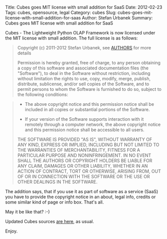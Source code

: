 Title: Cubes goes MIT license with small addition for SaaS
Date: 2012-02-23
Tags: cubes, opensource, legal
Category: cubes
Slug: cubes-goes-mit-license-with-small-addition-for-saas
Author: Stefan Urbanek
Summary: Cubes goes MIT license with small addition for SaaS

Cubes - The Lightweight Python OLAP Framework is now licensed under the MIT license with small addition. The full license is as follows:

> Copyright (c) 2011-2012 Stefan Urbanek, see [AUTHORS](https://github.com/Stiivi/cubes/blob/master/AUTHORS) for more details
>
> Permission is hereby granted, free of charge, to any person obtaining a copy of this software and
> associated documentation files (the "Software"), to deal in the Software without restriction, including
> without limitation the rights to use, copy, modify, merge, publish, distribute, sublicense, and/or sell
> copies of the Software, and to permit persons to whom the Software is furnished to do so, subject to
> the following conditions:

> * The above copyright notice and this permission notice shall be included in all copies or substantial
> portions of the Software.
>
> * If your version of the Software supports interaction with it remotely through a computer network, the
> above copyright notice and this permission notice shall be accessible to all users.
>
> THE SOFTWARE IS PROVIDED "AS IS", WITHOUT WARRANTY OF ANY KIND, EXPRESS OR IMPLIED, INCLUDING BUT NOT
> LIMITED TO THE WARRANTIES OF MERCHANTABILITY, FITNESS FOR A PARTICULAR PURPOSE AND NONINFRINGEMENT. IN
> NO EVENT SHALL THE AUTHORS OR COPYRIGHT HOLDERS BE LIABLE FOR ANY CLAIM, DAMAGES OR OTHER LIABILITY,
> WHETHER IN AN ACTION OF CONTRACT, TORT OR OTHERWISE, ARISING FROM, OUT OF OR IN CONNECTION WITH THE
> SOFTWARE OR THE USE OR OTHER DEALINGS IN THE SOFTWARE.

The addition says, that if you use it as part of software as a service (SaaS) you have to provide the copyright notice in an about, legal info, credits or some similar kind of page or info box. That's all.

May it be like that? :-)

Updated Cubes sources [are here](https://github.com/Stiivi/cubes), as usual.

Enjoy.
